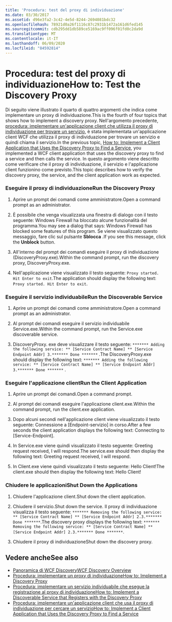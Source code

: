 ```yaml
---
title: 'Procedura: test del proxy di individuazione'
ms.date: 03/30/2017
ms.assetid: d96e3fa2-3c42-4e5d-8244-2694081bdc32
ms.openlocfilehash: 78921d0a26f1116c87c2931b1472a161d6fed145
ms.sourcegitcommit: cdb295dd1db589ce5169ac9ff096f01fd0c2da9d
ms.translationtype: MT
ms.contentlocale: it-IT
ms.lasthandoff: 06/09/2020
ms.locfileid: "84592814"
---
```

# <a name="how-to-test-the-discovery-proxy"></a><span data-ttu-id="f01ff-102">Procedura: test del proxy di individuazione</span><span class="sxs-lookup"><span data-stu-id="f01ff-102">How to: Test the Discovery Proxy</span></span>
<span data-ttu-id="f01ff-103">Di seguito viene illustrato il quarto di quattro argomenti che indica come implementare un proxy di individuazione.</span><span class="sxs-lookup"><span data-stu-id="f01ff-103">This is the fourth of four topics that shows how to implement a discovery proxy.</span></span> <span data-ttu-id="f01ff-104">Nell'argomento precedente, [procedura: implementare un'applicazione client che utilizza il proxy di individuazione per trovare un servizio](client-app-discovery-proxy-to-find-a-service.md), è stata implementata un'applicazione client WCF che utilizza il proxy di individuazione per trovare un servizio e quindi chiama il servizio.</span><span class="sxs-lookup"><span data-stu-id="f01ff-104">In the previous topic, [How to: Implement a Client Application that Uses the Discovery Proxy to Find a Service](client-app-discovery-proxy-to-find-a-service.md), you implemented a WCF client application that uses the discovery proxy to find a service and then calls the service.</span></span> <span data-ttu-id="f01ff-105">In questo argomento viene descritto come verificare che il proxy di individuazione, il servizio e l'applicazione client funzionino come previsto.</span><span class="sxs-lookup"><span data-stu-id="f01ff-105">This topic describes how to verify the discovery proxy, the service, and the client application work as expected.</span></span>  
  
### <a name="run-the-discovery-proxy"></a><span data-ttu-id="f01ff-106">Eseguire il proxy di individuazione</span><span class="sxs-lookup"><span data-stu-id="f01ff-106">Run the Discovery Proxy</span></span>  
  
1. <span data-ttu-id="f01ff-107">Aprire un prompt dei comandi come amministratore.</span><span class="sxs-lookup"><span data-stu-id="f01ff-107">Open a command prompt as an administrator.</span></span>  
  
2. <span data-ttu-id="f01ff-108">È possibile che venga visualizzata una finestra di dialogo con il testo seguente: Windows Firewall ha bloccato alcune funzionalità del programma.</span><span class="sxs-lookup"><span data-stu-id="f01ff-108">You may see a dialog that says: Windows Firewall has blocked some features of this program.</span></span> <span data-ttu-id="f01ff-109">Se viene visualizzato questo messaggio, fare clic sul pulsante **Sblocca** .</span><span class="sxs-lookup"><span data-stu-id="f01ff-109">If you see this message, click the **Unblock** button.</span></span>  
  
3. <span data-ttu-id="f01ff-110">All'interno del prompt dei comandi eseguire il proxy di individuazione (DiscoveryProxy.exe).</span><span class="sxs-lookup"><span data-stu-id="f01ff-110">Within the command prompt, run the discovery proxy, DiscoveryProxy.exe.</span></span>  
  
4. <span data-ttu-id="f01ff-111">Nell'applicazione viene visualizzato il testo seguente: `Proxy started. Hit Enter to exit`.</span><span class="sxs-lookup"><span data-stu-id="f01ff-111">The application should display the following text: `Proxy started. Hit Enter to exit`.</span></span>  
  
### <a name="run-the-discoverable-service"></a><span data-ttu-id="f01ff-112">Eseguire il servizio individuabile</span><span class="sxs-lookup"><span data-stu-id="f01ff-112">Run the Discoverable Service</span></span>  
  
1. <span data-ttu-id="f01ff-113">Aprire un prompt dei comandi come amministratore.</span><span class="sxs-lookup"><span data-stu-id="f01ff-113">Open a command prompt as an administrator.</span></span>  
  
2. <span data-ttu-id="f01ff-114">Al prompt dei comandi eseguire il servizio individuabile Service.exe.</span><span class="sxs-lookup"><span data-stu-id="f01ff-114">Within the command prompt, run the Service.exe discoverable service.</span></span>  
  
3. <span data-ttu-id="f01ff-115">DiscoveryProxy. exe deve visualizzare il testo seguente: `******* Adding the following service: ** [Service Contract Name] ** [Service Endpoint Addr] 3.******* Done *******` .</span><span class="sxs-lookup"><span data-stu-id="f01ff-115">The DiscoveryProxy.exe should display the following text: `******* Adding the following service: ** [Service Contract Name] ** [Service Endpoint Addr] 3.******* Done *******` .</span></span>  
  
### <a name="run-the-client-application"></a><span data-ttu-id="f01ff-116">Eseguire l'applicazione client</span><span class="sxs-lookup"><span data-stu-id="f01ff-116">Run the Client Application</span></span>  
  
1. <span data-ttu-id="f01ff-117">Aprire un prompt dei comandi.</span><span class="sxs-lookup"><span data-stu-id="f01ff-117">Open a command prompt.</span></span>  
  
2. <span data-ttu-id="f01ff-118">Al prompt dei comandi eseguire l'applicazione client.exe.</span><span class="sxs-lookup"><span data-stu-id="f01ff-118">Within the command prompt, run the client.exe application.</span></span>  
  
3. <span data-ttu-id="f01ff-119">Dopo alcuni secondi nell'applicazione client viene visualizzato il testo seguente: Connessione a [Endpoint-servizio] in corso.</span><span class="sxs-lookup"><span data-stu-id="f01ff-119">After a few seconds the client application displays the following text: Connecting to [Service-Endpoint].</span></span>  
  
4. <span data-ttu-id="f01ff-120">In Service.exe viene quindi visualizzato il testo seguente: Greeting request received, I will respond.</span><span class="sxs-lookup"><span data-stu-id="f01ff-120">The service.exe should then display the following text: Greeting request received, I will respond.</span></span>  
  
5. <span data-ttu-id="f01ff-121">In Client.exe viene quindi visualizzato il testo seguente: Hello Client!</span><span class="sxs-lookup"><span data-stu-id="f01ff-121">The client.exe should then display the following text: Hello Client!</span></span>  
  
### <a name="shut-down-the-applications"></a><span data-ttu-id="f01ff-122">Chiudere le applicazioni</span><span class="sxs-lookup"><span data-stu-id="f01ff-122">Shut Down the Applications</span></span>  
  
1. <span data-ttu-id="f01ff-123">Chiudere l'applicazione client.</span><span class="sxs-lookup"><span data-stu-id="f01ff-123">Shut down the client application.</span></span>  
  
2. <span data-ttu-id="f01ff-124">Chiudere il servizio.</span><span class="sxs-lookup"><span data-stu-id="f01ff-124">Shut down the service.</span></span> <span data-ttu-id="f01ff-125">Il proxy di individuazione visualizza il testo seguente: `******* Removing the following service: ** [Service Contract Name] ** [Service Endpoint Addr] 2.3.******* Done *******`.</span><span class="sxs-lookup"><span data-stu-id="f01ff-125">The discovery proxy displays the following text: `******* Removing the following service: ** [Service Contract Name] ** [Service Endpoint Addr] 2.3.******* Done *******`.</span></span>  
  
3. <span data-ttu-id="f01ff-126">Chiudere il proxy di individuazione</span><span class="sxs-lookup"><span data-stu-id="f01ff-126">Shut down the discovery proxy.</span></span>  
  
## <a name="see-also"></a><span data-ttu-id="f01ff-127">Vedere anche</span><span class="sxs-lookup"><span data-stu-id="f01ff-127">See also</span></span>

- [<span data-ttu-id="f01ff-128">Panoramica di WCF Discovery</span><span class="sxs-lookup"><span data-stu-id="f01ff-128">WCF Discovery Overview</span></span>](wcf-discovery-overview.md)
- [<span data-ttu-id="f01ff-129">Procedura: implementare un proxy di individuazione</span><span class="sxs-lookup"><span data-stu-id="f01ff-129">How to: Implement a Discovery Proxy</span></span>](how-to-implement-a-discovery-proxy.md)
- [<span data-ttu-id="f01ff-130">Procedura: implementare un servizio individuabile che esegue la registrazione al proxy di individuazione</span><span class="sxs-lookup"><span data-stu-id="f01ff-130">How to: Implement a Discoverable Service that Registers with the Discovery Proxy</span></span>](discoverable-service-that-registers-with-the-discovery-proxy.md)
- [<span data-ttu-id="f01ff-131">Procedura: implementare un'applicazione client che usa il proxy di individuazione per cercare un servizio</span><span class="sxs-lookup"><span data-stu-id="f01ff-131">How to: Implement a Client Application that Uses the Discovery Proxy to Find a Service</span></span>](client-app-discovery-proxy-to-find-a-service.md)
